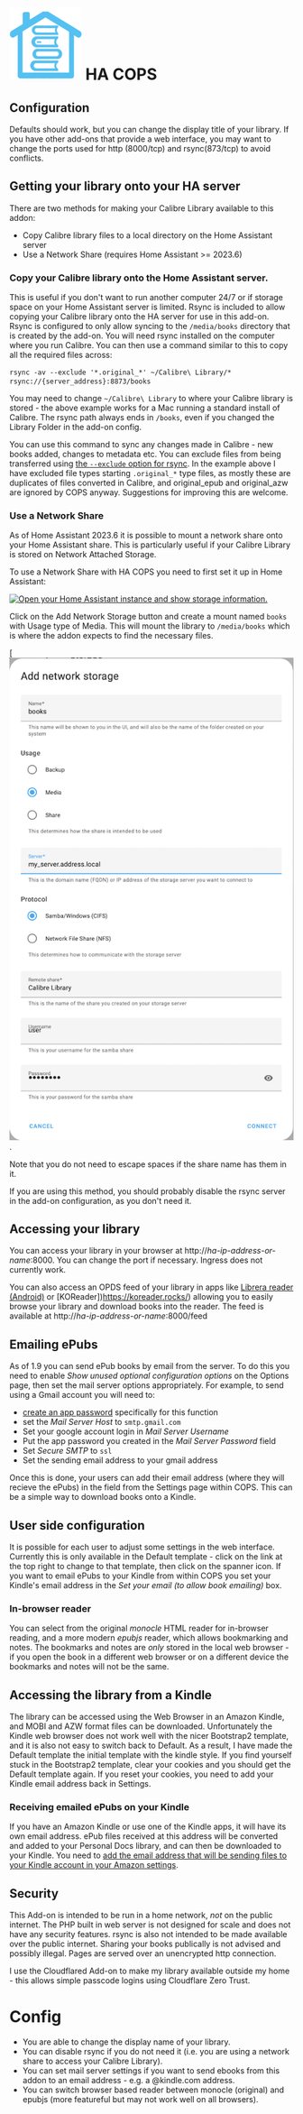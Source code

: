 # ![HA-COPS logo](https://raw.githubusercontent.com/dunxd/HomeAssistantAddons/main/COPS/icon.png) HA COPS

## Configuration

Defaults should work, but you can change the display title of your library. If you have other add-ons that provide a web interface, you may want to change the ports used for http (8000/tcp) and rsync(873/tcp) to avoid conflicts.

## Getting your library onto your HA server

There are two methods for making your Calibre Library available to this addon:

- Copy Calibre library files to a local directory on the Home Assistant server
- Use a Network Share (requires Home Assistant >= 2023.6)

### Copy your Calibre library onto the Home Assistant server.

This is useful if you don't want to run another computer 24/7 or if storage space on your Home Assistant server is limited. Rsync is included to allow copying your Calibre library onto the HA server for use in this add-on. Rsync is configured to only allow syncing to the `/media/books` directory that is created by the add-on. You will need rsync installed on the computer where you run Calibre. You can then use a command similar to this to copy all the required files across:

```
rsync -av --exclude '*.original_*' ~/Calibre\ Library/* rsync://{server_address}:8873/books
```

You may need to change `~/Calibre\ Library` to where your Calibre library is stored - the above example works for a Mac running a standard install of Calibre. The rsync path always ends in `/books`, even if you changed the Library Folder in the add-on config.

You can use this command to sync any changes made in Calibre - new books added, changes to metadata etc. You can exclude files from being transferred using [the `--exclude` option for rsync](https://www.man7.org/linux/man-pages/man1/rsync.1.html#FILTER_RULES). In the example above I have excluded file types starting `.original_*` type files, as mostly these are duplicates of files converted in Calibre, and original_epub and original_azw are ignored by COPS anyway. Suggestions for improving this are welcome.

### Use a Network Share

As of Home Assistant 2023.6 it is possible to mount a network share onto your Home Assistant share. This is particularly useful if your Calibre Library is stored on Network Attached Storage.

To use a Network Share with HA COPS you need to first set it up in Home Assistant:

[![Open your Home Assistant instance and show storage information.](https://my.home-assistant.io/badges/storage.svg)](https://my.home-assistant.io/redirect/storage/)

Click on the Add Network Storage button and create a mount named `books` with Usage type of Media. This will mount the library to `/media/books` which is where the addon expects to find the necessary files.

[![Network storage dialog with example settings](https://raw.githubusercontent.com/dunxd/HomeAssistantAddons/main/COPS/Assets/NetworkStorageDialog.png).

Note that you do not need to escape spaces if the share name has them in it.

If you are using this method, you should probably disable the rsync server in the add-on configuration, as you don't need it.

## Accessing your library

You can access your library in your browser at http://_ha-ip-address-or-name_:8000. You can change the port if necessary. Ingress does not currently work.

You can also access an OPDS feed of your library in apps like [Librera reader (Android)](https://librera.mobi/) or [KOReader])https://koreader.rocks/) allowing you to easily browse your library and download books into the reader. The feed is available at http://_ha-ip-address-or-name_:8000/feed

## Emailing ePubs

As of 1.9 you can send ePub books by email from the server. To do this you need to enable _Show unused optional configuration options_ on the Options page, then set the mail server options appropriately. For example, to send using a Gmail account you will need to:

- [create an app password](https://support.google.com/accounts/answer/185833?hl=en) specifically for this function
- set the _Mail Server Host_ to `smtp.gmail.com`
- Set your google account login in _Mail Server Username_
- Put the app password you created in the _Mail Server Password_ field
- Set _Secure SMTP_ to `ssl`
- Set the sending email address to your gmail address

Once this is done, your users can add their email address (where they will recieve the ePubs) in the field from the Settings page within COPS. This can be a simple way to download books onto a Kindle.

## User side configuration

It is possible for each user to adjust some settings in the web interface. Currently this is only available in the Default template - click on the link at the top right to change to that template, then click on the spanner icon. If you want to email ePubs to your Kindle from within COPS you set your Kindle's email address in the _Set your email (to allow book emailing)_ box.

### In-browser reader

You can select from the original _monocle_ HTML reader for in-browser reading, and a more modern _epubjs_ reader, which allows bookmarking and notes. The bookmarks and notes are _only_ stored in the local web browser - if you open the book in a different web browser or on a different device the bookmarks and notes will not be the same.

## Accessing the library from a Kindle

The library can be accessed using the Web Browser in an Amazon Kindle, and MOBI and AZW format files can be downloaded. Unfortunately the Kindle web browser does not work well with the nicer Bootstrap2 template, and it is also not easy to switch back to Default. As a result, I have made the Default template the initial template with the kindle style. If you find yourself stuck in the Bootstrap2 template, clear your cookies and you should get the Default template again. If you reset your cookies, you need to add your Kindle email address back in Settings.

### Receiving emailed ePubs on your Kindle

If you have an Amazon Kindle or use one of the Kindle apps, it will have its own email address. ePub files received at this address will be converted and added to your Personal Docs library, and can then be downloaded to your Kindle. You need to [add the email address that will be sending files to your Kindle account in your Amazon settings](https://www.amazon.com/gp/help/customer/display.html%3FnodeId%3DGX9XLEVV8G4DB28H).

## Security

This Add-on is intended to be run in a home network, _not_ on the public internet. The PHP built in web server is not designed for scale and does not have any security features. rsync is also not intended to be made available over the public internet. Sharing your books publically is not advised and possibly illegal. Pages are served over an unencrypted http connection.

I use the Cloudflared Add-on to make my library available outside my home - this allows simple passcode logins using Cloudflare Zero Trust.

# Config

- You are able to change the display name of your library.
- You can disable rsync if you do not need it (i.e. you are using a network share to access your Calibre Library).
- You can set mail server settings if you want to send ebooks from this addon to an email address - e.g. a @kindle.com address.
- You can switch browser based reader between monocle (original) and epubjs (more featureful but may not work well on all browsers).
